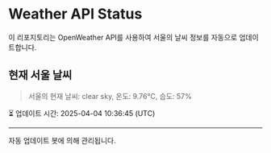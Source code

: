 
# Weather API Status

이 리포지토리는 OpenWeather API를 사용하여 서울의 날씨 정보를 자동으로 업데이트합니다.

## 현재 서울 날씨
> 서울의 현재 날씨: clear sky, 온도: 9.76°C, 습도: 57%

⏳ 업데이트 시간: 2025-04-04 10:36:45 (UTC)

---
자동 업데이트 봇에 의해 관리됩니다.
